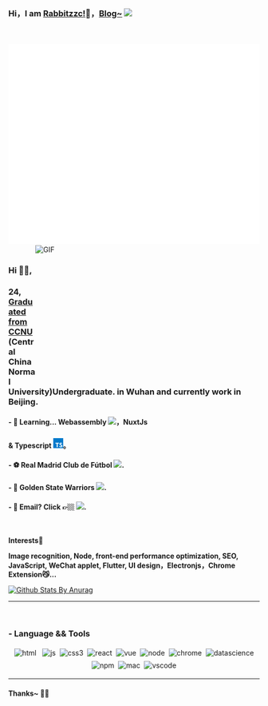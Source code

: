 ### Hi，I am [Rabbitzzc!](https://github.com/Rabbitzzc)👋，[Blog~](http://www.rabbitzzc.top/) ![](https://pronoun.cyou/x/y?subject=He&object=Him&height=20)
<br/>

<div align="center">
	<br>
		<img src="https://github.com/Rabbitzzc/Rabbitzzc/blob/master/svgs/header.svg" width="800" height="400">
	<br>
</div>
<!-- <a href="https://www.npmjs.com/~simida">
  <img align="left" alt="npm" width="22px" src="https://github.com/Rabbitzzc/Rabbitzzc/blob/master/svgs/npm.svg" />
</a> -->


<img align="right" height="270px" width="450px" alt="GIF" src="https://github.com/Rabbitzzc/Rabbitzzc/blob/master/svgs/giphy.gif" />
<br />

### Hi 🙋‍♂️,
### 24, [Graduated from CCNU](https://zh.wikipedia.org/wiki/%E5%8D%8E%E4%B8%AD%E5%B8%88%E8%8C%83%E5%A4%A7%E5%AD%A6)(Central China Normal University)Undergraduate. in Wuhan and currently work in Beijing.


#### - 🥀 Learning... Webassembly  <code><img height="20" src="https://avatars1.githubusercontent.com/u/11578470?s=200&v=4"></code>，NuxtJs <code> <img height="20" width="16" src="https://avatars2.githubusercontent.com/u/23360933?s=200&v=4"> </code>  & Typescript <code><img height="20" src="https://raw.githubusercontent.com/github/explore/80688e429a7d4ef2fca1e82350fe8e3517d3494d/topics/typescript/typescript.png"></code>。


#### - ⚽️ Real Madrid Club de Fútbol <code><img height="20" src="https://ssl.gstatic.com/onebox/media/sports/logos/Th4fAVAZeCJWRcKoLW7koA_48x48.png"></code>.

#### - 🏀 Golden State Warriors <code><img height="20" src="https://gdc.hupucdn.com/gdc/nba/team/logo/e6d876b019135540.png"></code>.


#### - 📮 Email? Click 👉🏼 [<img src="https://github.com/Rabbitzzc/Rabbitzzc/blob/master/svgs/coloredBadges/svg/social/gmail.svg">](zzclovelcs@gmail.com).


<br />


**Interests🙏**

**Image recognition, Node, front-end performance optimization, SEO, JavaScript, WeChat applet, Flutter, UI design，Electronjs，Chrome Extension😼...**
<br />


[![Github Stats By Anurag](https://github-readme-stats.vercel.app/api?username=Rabbitzzc&show_icons=true&title_color=fff&icon_color=79ff97&text_color=9f9f9f&bg_color=151515)](https://github.com/anuraghazra/github-readme-stats)

*************

<br />

### - Language && Tools

<p align="center">

<!-- svg 仓库 https://github.com/MikeCodesDotNET/ColoredBadges -->

 <img src="https://github.com/Rabbitzzc/Rabbitzzc/blob/master/svgs/coloredBadges/svg/dev/languages/html.svg" alt="html" style="vertical-align:top; margin:4px">    
<img src="https://github.com/Rabbitzzc/Rabbitzzc/blob/master/svgs/coloredBadges/svg/dev/languages/js.svg" alt="js" style="vertical-align:top; margin:4px"><img src="https://github.com/Rabbitzzc/Rabbitzzc/blob/master/svgs/coloredBadges/svg/dev/languages/css3.svg" alt="css3" style="vertical-align:top; margin:4px"><img src="https://github.com/Rabbitzzc/Rabbitzzc/blob/master/svgs/coloredBadges/svg/dev/frameworks/react.svg" alt="react" style="vertical-align:top; margin:4px"><img src="https://github.com/Rabbitzzc/Rabbitzzc/blob/master/svgs/coloredBadges/svg/dev/frameworks/vue.svg" alt="vue" style="vertical-align:top; margin:4px"><img src="https://github.com/Rabbitzzc/Rabbitzzc/blob/master/svgs/coloredBadges/svg/dev/frameworks/nodejs.svg" alt="node" style="vertical-align:top; margin:4px"><img src="https://github.com/Rabbitzzc/Rabbitzzc/blob/master/svgs/coloredBadges/svg/dev/misc/chrome.svg" alt="chrome" style="vertical-align:top; margin:4px"><img src="https://github.com/Rabbitzzc/Rabbitzzc/blob/master/svgs/coloredBadges/svg/dev/misc/web.svg" alt="datascience" style="vertical-align:top; margin:4px"><img src="https://github.com/Rabbitzzc/Rabbitzzc/blob/master/svgs/coloredBadges/svg/dev/services/npm.svg" alt="npm" style="vertical-align:top; margin:4px"><img src="https://github.com/Rabbitzzc/Rabbitzzc/blob/master/svgs/coloredBadges/svg/devices/mac.svg" alt="mac" style="vertical-align:top; margin:4px"><img src="https://github.com/Rabbitzzc/Rabbitzzc/blob/master/svgs/coloredBadges/svg/dev/tools/visualstudio_code.svg" alt="vscode" style="vertical-align:top; margin:4px">

</p>

<!-- ### - Blogs 🌱

<p align="center">
<img src="https://github.com/Rabbitzzc/Rabbitzzc/blob/master/svgs/coloredBadges/svg/blogs/devto.svg">
</p> -->

<!-- ### - Podcast ⚡️
<p align="center">
  <img src="https://github.com/Rabbitzzc/Rabbitzzc/blob/master/svgs/coloredBadges/svg/streaming/podcast.svg"> 
</p> -->


***********************************

#### Thanks~ 🙏🏼




  
